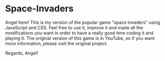 # Space-Invaders

Angel here!
This is my version of the popular game "space invaders" using JavaScript and CSS. Feel free to use it, improve it and made all the modifications you want in order to have a really good time coding it and playing it.
The original version of this game is in YouTube, so if you want more information, please visit the original project.

Regards, Angel!
